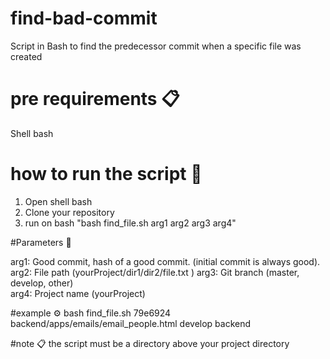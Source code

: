 # find-bad-commit 
Script in Bash to find the predecessor commit when a specific file was created


# pre requirements 📋
Shell bash

# how to run the script 🚀
1. Open shell bash
2. Clone your repository 
3. run on bash "bash find_file.sh arg1 arg2 arg3 arg4"

#Parameters 🔧

arg1: Good commit, hash of a good commit. (initial commit is always good).
arg2: File path (yourProject/dir1/dir2/file.txt ) 
arg3: Git branch (master, develop, other)  
arg4: Project name (yourProject)
  
#example ⚙️
bash find_file.sh 79e6924 backend/apps/emails/email_people.html develop backend

#note 📋
the script must be a directory above your project directory

